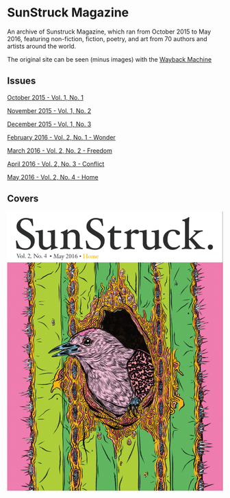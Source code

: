 # SunStruck Magazine
An archive of Sunstruck Magazine, which ran from October 2015 to May 2016, featuring non-fiction, fiction, poetry, and art from 70 authors and artists around the world.  

The original site can be seen (minus images) with the [Wayback Machine](https://web.archive.org/web/20160930114625/http://sunstruckmag.com/)

## Issues
[October 2015 - Vol. 1, No. 1](/Issues/01_SunStruck_Oct2015.pdf)

[November 2015 - Vol. 1, No. 2](/Issues/02_SunStruck_Nov2015.pdf)

[December 2015 - Vol. 1, No. 3](/Issues/03_SunStruck_Dec2015.pdf)

[February 2016 - Vol. 2, No. 1 - Wonder](/Issues/04_SunStruck_Feb2016.pdf)

[March 2016 - Vol. 2, No. 2 - Freedom](/Issues/05_SunStruck_Mar2016.pdf)

[April 2016 - Vol. 2, No. 3 - Conflict](/Issues/06_SunStruck_Apr2016.pdf)

[May 2016 - Vol. 2, No. 4 - Home](/Issues/07_SunStruck_May2016.pdf)

## Covers

![Home Cover](/Images/Home_Cover.png)

